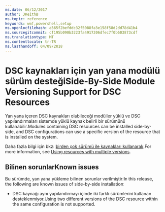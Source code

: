 ```yaml
---
ms.date: 06/12/2017
author: JKeithB
ms.topic: reference
keywords: wmf,powershell,setup
ms.openlocfilehash: a565f2befddc32f5088fa3e158f58d2dd78d41b4
ms.sourcegitcommit: cf195b090b3223fa4917206dfec7f0b603873cdf
ms.translationtype: MT
ms.contentlocale: tr-TR
ms.lasthandoff: 04/09/2018
---
```

# <a name="side-by-side-module-versioning-support-for-dsc-resources"></a><span data-ttu-id="85873-102">DSC kaynakları için yan yana modülü sürüm desteği</span><span class="sxs-lookup"><span data-stu-id="85873-102">Side-By-Side Module Versioning Support for DSC Resources</span></span>

<span data-ttu-id="85873-103">Yan yana içeren DSC kaynakları olabileceği modüller yüklü ve DSC yapılandırmaları sistemde yüklü kaynak belirli bir sürümünü kullanabilir.</span><span class="sxs-lookup"><span data-stu-id="85873-103">Modules containing DSC resources can be installed side-by-side, and DSC configurations can use a specific version of the resource that is installed on the system.</span></span>

<span data-ttu-id="85873-104">Daha fazla bilgi için bkz: [birden çok sürümü ile kaynakları kullanarak](https://msdn.microsoft.com/powershell/dsc/sxsresource).</span><span class="sxs-lookup"><span data-stu-id="85873-104">For more information, see [Using resources with multiple versions](https://msdn.microsoft.com/powershell/dsc/sxsresource).</span></span>

## <a name="known-issues"></a><span data-ttu-id="85873-105">Bilinen sorunlar</span><span class="sxs-lookup"><span data-stu-id="85873-105">Known issues</span></span>

<span data-ttu-id="85873-106">Bu sürümde, yan yana yükleme bilinen sorunlar verilmiştir:</span><span class="sxs-lookup"><span data-stu-id="85873-106">In this release, the following are known issues of side-by-side installation:</span></span>

-   <span data-ttu-id="85873-107">DSC kaynağı aynı yapılandırmayı içinde iki farklı sürümlerini kullanan desteklenmiyor.</span><span class="sxs-lookup"><span data-stu-id="85873-107">Using two different versions of the DSC resource within the same configuration is not supported.</span></span>